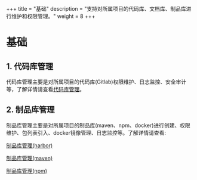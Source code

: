 +++
title = "基础"
description = "支持对所属项目的代码库、文档库、制品库进行维护和权限管理。"
weight = 8
+++

# 基础

## 1. 代码库管理

代码库管理主要是对所属项目的代码库(Gitlab)权限维护、日志监控、安全审计等，了解详情请查看[代码库管理](./code-repo)。

## 2. 制品库管理

制品库管理主要是对所属项目的制品库(maven、npm、docker)进行创建、权限维护、包列表引入、docker镜像管理、日志监控等。了解详情请查看:

[制品库管理(harbor)](./prod-repo-harbor)

[制品库管理(maven)](./prod-repo-maven)

[制品库管理(npm)](./prod-repo-npm)

